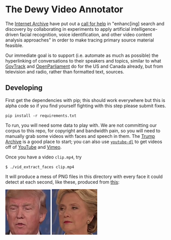 # The Dewy Video Annotator

The [Internet Archive](https://archive.org) have put out a [call for help](https://blog.archive.org/2017/01/05/internet-archives-trump-archive-launches-today/) in "enhanc[ing] search and discovery by collaborating in experiments to apply artificial intelligence-driven facial recognition, voice identification, and other video content analysis approaches" in order to make tracing primary source material feasible.

Our immediate goal is to support (i.e. automate as much as possible) the hyperlinking of conversations to their speakers and topics, similar to what [GovTrack](https://www.govtrack.us/) and [OpenParliament](https://openparliament.ca/) do for the US and Canada already, but from television and radio, rather than formatted text, sources.

## Developing

First get the dependencies with pip; this should work everywhere
but this is alpha code so if you find yourself fighting with this
step please submit fixes.

```
pip install -r requirements.txt
```

To run, you will need some data to play with. We are not committing our corpus to this repo, for copyright and bandwidth pain, so you will need to manually grab some videos with faces and speech in them. The [Trump Archive](http://archive.org/details/trumparchive) is a good place to start; you can also use [`youtube-dl`](https://rg3.github.io/youtube-dl/download.html) to get videos off of [YouTube](https://youtube.com) and [Vimeo](https://vimeo.com).

Once you have a video `clip.mp4`, try
```
$ ./vid_extract_faces clip.mp4
```

It will produce a mess of PNG files in this directory with every face it could detect at each second, like these, produced from [this](http://archive.org/details/KQED_20161020_010000_PBS_NewsHour_Debates_2016_A_Special_Report):

![Hilary Clinton's face](.docs/KQED_20161020_010000_PBS_NewsHour_Debates_2016_A_Special_Report.mp4_874s.png_face03.png "KQED_20161020_010000_PBS_NewsHour_Debates_2016_A_Special_Report.mp4_874s.png_face03.png") ![Donald Trump's face](.docs/KQED_20161020_010000_PBS_NewsHour_Debates_2016_A_Special_Report.mp4_874s.png_face04.png "KQED_20161020_010000_PBS_NewsHour_Debates_2016_A_Special_Report.mp4_874s.png_face04.png")
